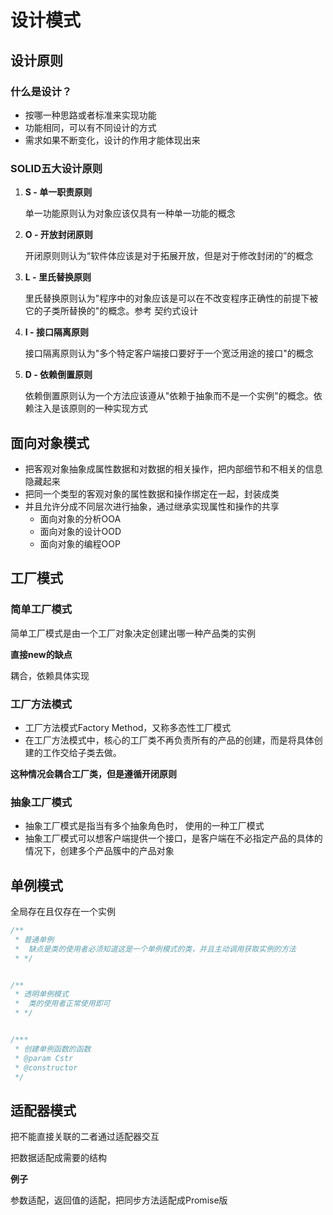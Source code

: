 # 设计模式



## 设计原则

### 

### 什么是设计？

- 按哪一种思路或者标准来实现功能
- 功能相同，可以有不同设计的方式
- 需求如果不断变化，设计的作用才能体现出来



### SOLID五大设计原则

1. **S - 单一职责原则**

   单一功能原则认为对象应该仅具有一种单一功能的概念

2. **O - 开放封闭原则**

   开闭原则则认为“软件体应该是对于拓展开放，但是对于修改封闭的”的概念

3. **L - 里氏替换原则**

   里氏替换原则认为"程序中的对象应该是可以在不改变程序正确性的前提下被它的子类所替换的"的概念。参考 契约式设计

4. **I - 接口隔离原则**

   接口隔离原则认为"多个特定客户端接口要好于一个宽泛用途的接口"的概念

5. **D - 依赖倒置原则** 

   依赖倒置原则认为一个方法应该遵从"依赖于抽象而不是一个实例"的概念。依赖注入是该原则的一种实现方式

   

 

## 面向对象模式

- 把客观对象抽象成属性数据和对数据的相关操作，把内部细节和不相关的信息隐藏起来
- 把同一个类型的客观对象的属性数据和操作绑定在一起，封装成类
- 并且允许分成不同层次进行抽象，通过继承实现属性和操作的共享
  - 面向对象的分析OOA
  - 面向对象的设计OOD
  - 面向对象的编程OOP

### 

## 工厂模式



### 简单工厂模式

简单工厂模式是由一个工厂对象决定创建出哪一种产品类的实例

**直接new的缺点**

耦合，依赖具体实现



### 工厂方法模式

- 工厂方法模式Factory Method，又称多态性工厂模式
- 在工厂方法模式中，核心的工厂类不再负责所有的产品的创建，而是将具体创建的工作交给子类去做。

**这种情况会耦合工厂类，但是遵循开闭原则**



### 抽象工厂模式

- 抽象工厂模式是指当有多个抽象角色时， 使用的一种工厂模式
- 抽象工厂模式可以想客户端提供一个接口，是客户端在不必指定产品的具体的情况下，创建多个产品簇中的产品对象



## 单例模式

全局存在且仅存在一个实例

```js
/**
 * 普通单例
 *  缺点是类的使用者必须知道这是一个单例模式的类，并且主动调用获取实例的方法
 * */


/**
 * 透明单例模式
 *  类的使用者正常使用即可
 * */


/***
 * 创建单例函数的函数
 * @param Cstr
 * @constructor
 */

```



## 适配器模式

把不能直接关联的二者通过适配器交互

把数据适配成需要的结构

**例子**

参数适配，返回值的适配，把同步方法适配成Promise版











